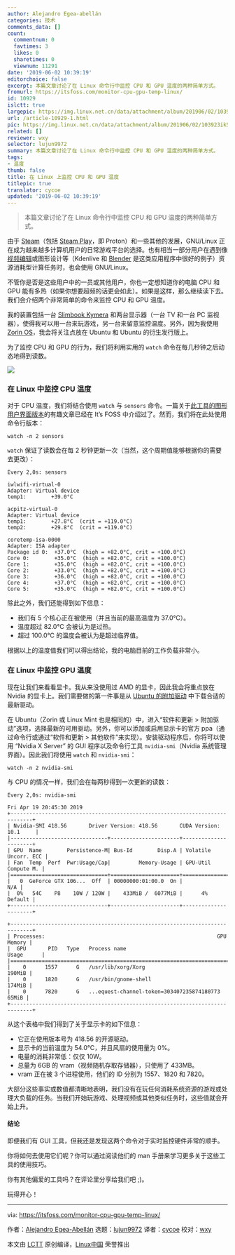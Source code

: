 ```yaml
---
author: Alejandro Egea-abellán
categories: 技术
comments_data: []
count:
  commentnum: 0
  favtimes: 3
  likes: 0
  sharetimes: 0
  viewnum: 11291
date: '2019-06-02 10:39:19'
editorchoice: false
excerpt: 本篇文章讨论了在 Linux 命令行中监控 CPU 和 GPU 温度的两种简单方式。
fromurl: https://itsfoss.com/monitor-cpu-gpu-temp-linux/
id: 10929
islctt: true
largepic: https://img.linux.net.cn/data/attachment/album/201906/02/103923ik5yxyhyw9c55mox.png
url: /article-10929-1.html
pic: https://img.linux.net.cn/data/attachment/album/201906/02/103923ik5yxyhyw9c55mox.png.thumb.jpg
related: []
reviewer: wxy
selector: lujun9972
summary: 本篇文章讨论了在 Linux 命令行中监控 CPU 和 GPU 温度的两种简单方式。
tags:
- 温度
thumb: false
title: 在 Linux 上监控 CPU 和 GPU 温度
titlepic: true
translator: cycoe
updated: '2019-06-02 10:39:19'
---
```



> 
> 本篇文章讨论了在 Linux 命令行中监控 CPU 和 GPU 温度的两种简单方式。
> 
> 
> 


由于 [Steam](https://itsfoss.com/install-steam-ubuntu-linux/)（包括 [Steam Play](https://itsfoss.com/steam-play-proton/)，即 Proton）和一些其他的发展，GNU/Linux 正在成为越来越多计算机用户的日常游戏平台的选择。也有相当一部分用户在遇到像[视频编辑](https://itsfoss.com/best-video-editing-software-linux/)或图形设计等（Kdenlive 和 [Blender](https://www.blender.org/) 是这类应用程序中很好的例子）资源消耗型计算任务时，也会使用 GNU/Linux。


不管你是否是这些用户中的一员或其他用户，你也一定想知道你的电脑 CPU 和 GPU 能有多热（如果你想要超频的话更会如此）。如果是这样，那么继续读下去。我们会介绍两个非常简单的命令来监控 CPU 和 GPU 温度。


我的装置包括一台 [Slimbook Kymera](https://slimbook.es/) 和两台显示器（一台 TV 和一台 PC 监视器），使得我可以用一台来玩游戏，另一台来留意监控温度。另外，因为我使用 [Zorin OS](https://zorinos.com/)，我会将关注点放在 Ubuntu 和 Ubuntu 的衍生发行版上。


为了监控 CPU 和 GPU 的行为，我们将利用实用的 `watch` 命令在每几秒钟之后动态地得到读数。


![](/data/attachment/album/201906/02/103923ik5yxyhyw9c55mox.png)


### 在 Linux 中监控 CPU 温度


对于 CPU 温度，我们将结合使用 `watch` 与 `sensors` 命令。一篇关于[此工具的图形用户界面版本](https://itsfoss.com/check-laptop-cpu-temperature-ubuntu/)的有趣文章已经在 It’s FOSS 中介绍过了。然而，我们将在此处使用命令行版本：



```
watch -n 2 sensors
```

`watch` 保证了读数会在每 2 秒钟更新一次（当然，这个周期值能够根据你的需要去更改）：



```
Every 2,0s: sensors

iwlwifi-virtual-0
Adapter: Virtual device
temp1:        +39.0°C

acpitz-virtual-0
Adapter: Virtual device
temp1:        +27.8°C  (crit = +119.0°C)
temp2:        +29.8°C  (crit = +119.0°C)

coretemp-isa-0000
Adapter: ISA adapter
Package id 0:  +37.0°C  (high = +82.0°C, crit = +100.0°C)
Core 0:        +35.0°C  (high = +82.0°C, crit = +100.0°C)
Core 1:        +35.0°C  (high = +82.0°C, crit = +100.0°C)
Core 2:        +33.0°C  (high = +82.0°C, crit = +100.0°C)
Core 3:        +36.0°C  (high = +82.0°C, crit = +100.0°C)
Core 4:        +37.0°C  (high = +82.0°C, crit = +100.0°C)
Core 5:        +35.0°C  (high = +82.0°C, crit = +100.0°C)
```

除此之外，我们还能得到如下信息：


* 我们有 5 个核心正在被使用（并且当前的最高温度为 37.0℃）。
* 温度超过 82.0℃ 会被认为是过热。
* 超过 100.0℃ 的温度会被认为是超过临界值。


根据以上的温度值我们可以得出结论，我的电脑目前的工作负载非常小。


### 在 Linux 中监控 GPU 温度


现在让我们来看看显卡。我从来没使用过 AMD 的显卡，因此我会将重点放在 Nvidia 的显卡上。我们需要做的第一件事是从 [Ubuntu 的附加驱动](https://itsfoss.com/install-additional-drivers-ubuntu/) 中下载合适的最新驱动。


在 Ubuntu（Zorin 或 Linux Mint 也是相同的）中，进入“软件和更新 > 附加驱动”选项，选择最新的可用驱动。另外，你可以添加或启用显示卡的官方 ppa（通过命令行或通过“软件和更新 > 其他软件”来实现）。安装驱动程序后，你将可以使用 “Nvidia X Server” 的 GUI 程序以及命令行工具 `nvidia-smi`（Nvidia 系统管理界面）。因此我们将使用 `watch` 和 `nvidia-smi`：



```
watch -n 2 nvidia-smi
```

与 CPU 的情况一样，我们会在每两秒得到一次更新的读数：



```
Every 2,0s: nvidia-smi

Fri Apr 19 20:45:30 2019
+-----------------------------------------------------------------------------+
| Nvidia-SMI 418.56       Driver Version: 418.56       CUDA Version: 10.1     |
|-------------------------------+----------------------+----------------------+
| GPU  Name        Persistence-M| Bus-Id        Disp.A | Volatile Uncorr. ECC |
| Fan  Temp  Perf  Pwr:Usage/Cap|         Memory-Usage | GPU-Util  Compute M. |
|===============================+======================+======================|
|   0  GeForce GTX 106...  Off  | 00000000:01:00.0  On |                  N/A |
|  0%   54C    P8    10W / 120W |    433MiB /  6077MiB |      4%      Default |
+-------------------------------+----------------------+----------------------+

+-----------------------------------------------------------------------------+
| Processes:                                                       GPU Memory |
|  GPU       PID   Type   Process name                             Usage      |
|=============================================================================|
|    0      1557      G   /usr/lib/xorg/Xorg                           190MiB |
|    0      1820      G   /usr/bin/gnome-shell                         174MiB |
|    0      7820      G   ...equest-channel-token=303407235874180773    65MiB |
+-----------------------------------------------------------------------------+
```

从这个表格中我们得到了关于显示卡的如下信息：


* 它正在使用版本号为 418.56 的开源驱动。
* 显示卡的当前温度为 54.0℃，并且风扇的使用量为 0%。
* 电量的消耗非常低：仅仅 10W。
* 总量为 6GB 的 vram（视频随机存取存储器），只使用了 433MB。
* vram 正在被 3 个进程使用，他们的 ID 分别为 1557、1820 和 7820。


大部分这些事实或数值都清晰地表明，我们没有在玩任何消耗系统资源的游戏或处理大负载的任务。当我们开始玩游戏、处理视频或其他类似任务时，这些值就会开始上升。


#### 结论


即便我们有 GUI 工具，但我还是发现这两个命令对于实时监控硬件非常的顺手。


你将如何去使用它们呢？你可以通过阅读他们的 man 手册来学习更多关于这些工具的使用技巧。


你有其他偏爱的工具吗？在评论里分享给我们吧 ;)。


玩得开心！




---


via: <https://itsfoss.com/monitor-cpu-gpu-temp-linux/>


作者：[Alejandro Egea-Abellán](https://itsfoss.com/author/itsfoss/) 选题：[lujun9972](https://github.com/lujun9972) 译者：[cycoe](https://github.com/cycoe) 校对：[wxy](https://github.com/wxy)


本文由 [LCTT](https://github.com/LCTT/TranslateProject) 原创编译，[Linux中国](https://linux.cn/) 荣誉推出
